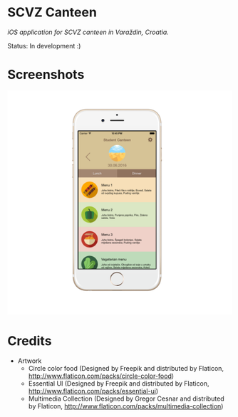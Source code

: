 # SCVZ Canteen
*iOS application for SCVZ canteen in Varaždin, Croatia.*

Status: In development :)

# Screenshots
![Main screen](https://github.com/nikolamajcen/scvz-canteen/blob/master/Screenshots/Main%20screen.png)

# Credits
* Artwork
  * Circle color food (Designed by Freepik and distributed by Flaticon, http://www.flaticon.com/packs/circle-color-food)
  * Essential UI (Designed by Freepik and distributed by Flaticon, http://www.flaticon.com/packs/essential-ui)
  * Multimedia Collection (Designed by Gregor Cesnar and distributed by Flaticon, http://www.flaticon.com/packs/multimedia-collection)
